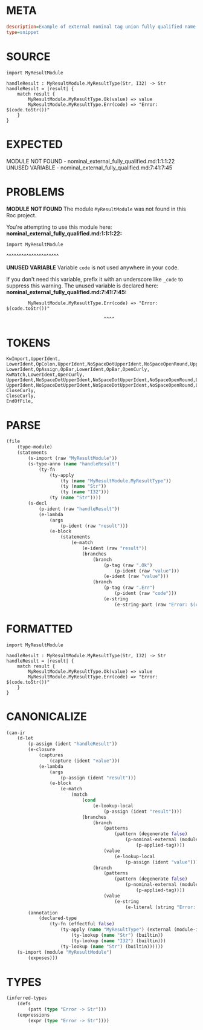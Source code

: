 # META
~~~ini
description=Example of external nominal tag union fully qualified name
type=snippet
~~~
# SOURCE
~~~roc
import MyResultModule

handleResult : MyResultModule.MyResultType(Str, I32) -> Str
handleResult = |result| {
    match result {
        MyResultModule.MyResultType.Ok(value) => value
        MyResultModule.MyResultType.Err(code) => "Error: $(code.toStr())"
    }
}
~~~
# EXPECTED
MODULE NOT FOUND - nominal_external_fully_qualified.md:1:1:1:22
UNUSED VARIABLE - nominal_external_fully_qualified.md:7:41:7:45
# PROBLEMS
**MODULE NOT FOUND**
The module `MyResultModule` was not found in this Roc project.

You're attempting to use this module here:
**nominal_external_fully_qualified.md:1:1:1:22:**
```roc
import MyResultModule
```
^^^^^^^^^^^^^^^^^^^^^


**UNUSED VARIABLE**
Variable `code` is not used anywhere in your code.

If you don't need this variable, prefix it with an underscore like `_code` to suppress this warning.
The unused variable is declared here:
**nominal_external_fully_qualified.md:7:41:7:45:**
```roc
        MyResultModule.MyResultType.Err(code) => "Error: $(code.toStr())"
```
                                        ^^^^


# TOKENS
~~~zig
KwImport,UpperIdent,
LowerIdent,OpColon,UpperIdent,NoSpaceDotUpperIdent,NoSpaceOpenRound,UpperIdent,Comma,UpperIdent,CloseRound,OpArrow,UpperIdent,
LowerIdent,OpAssign,OpBar,LowerIdent,OpBar,OpenCurly,
KwMatch,LowerIdent,OpenCurly,
UpperIdent,NoSpaceDotUpperIdent,NoSpaceDotUpperIdent,NoSpaceOpenRound,LowerIdent,CloseRound,OpFatArrow,LowerIdent,
UpperIdent,NoSpaceDotUpperIdent,NoSpaceDotUpperIdent,NoSpaceOpenRound,LowerIdent,CloseRound,OpFatArrow,StringStart,StringPart,StringEnd,
CloseCurly,
CloseCurly,
EndOfFile,
~~~
# PARSE
~~~clojure
(file
	(type-module)
	(statements
		(s-import (raw "MyResultModule"))
		(s-type-anno (name "handleResult")
			(ty-fn
				(ty-apply
					(ty (name "MyResultModule.MyResultType"))
					(ty (name "Str"))
					(ty (name "I32")))
				(ty (name "Str"))))
		(s-decl
			(p-ident (raw "handleResult"))
			(e-lambda
				(args
					(p-ident (raw "result")))
				(e-block
					(statements
						(e-match
							(e-ident (raw "result"))
							(branches
								(branch
									(p-tag (raw ".Ok")
										(p-ident (raw "value")))
									(e-ident (raw "value")))
								(branch
									(p-tag (raw ".Err")
										(p-ident (raw "code")))
									(e-string
										(e-string-part (raw "Error: $(code.toStr())"))))))))))))
~~~
# FORMATTED
~~~roc
import MyResultModule

handleResult : MyResultModule.MyResultType(Str, I32) -> Str
handleResult = |result| {
	match result {
		MyResultModule.MyResultType.Ok(value) => value
		MyResultModule.MyResultType.Err(code) => "Error: $(code.toStr())"
	}
}
~~~
# CANONICALIZE
~~~clojure
(can-ir
	(d-let
		(p-assign (ident "handleResult"))
		(e-closure
			(captures
				(capture (ident "value")))
			(e-lambda
				(args
					(p-assign (ident "result")))
				(e-block
					(e-match
						(match
							(cond
								(e-lookup-local
									(p-assign (ident "result"))))
							(branches
								(branch
									(patterns
										(pattern (degenerate false)
											(p-nominal-external (module-idx "4") (target-node-idx "0")
												(p-applied-tag))))
									(value
										(e-lookup-local
											(p-assign (ident "value")))))
								(branch
									(patterns
										(pattern (degenerate false)
											(p-nominal-external (module-idx "4") (target-node-idx "0")
												(p-applied-tag))))
									(value
										(e-string
											(e-literal (string "Error: $(code.toStr())")))))))))))
		(annotation
			(declared-type
				(ty-fn (effectful false)
					(ty-apply (name "MyResultType") (external (module-idx "4") (target-node-idx "0"))
						(ty-lookup (name "Str") (builtin))
						(ty-lookup (name "I32") (builtin)))
					(ty-lookup (name "Str") (builtin))))))
	(s-import (module "MyResultModule")
		(exposes)))
~~~
# TYPES
~~~clojure
(inferred-types
	(defs
		(patt (type "Error -> Str")))
	(expressions
		(expr (type "Error -> Str"))))
~~~
